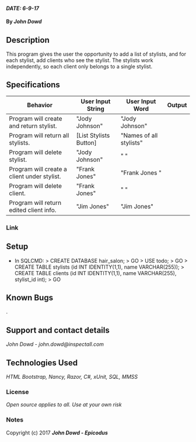 #### _DATE: 6-9-17_

#### By _**John Dowd**_

## Description

This program gives the user the opportunity to add a list of stylists, and for each stylist, add clients who see the stylist. The stylists work independently, so each client only belongs to a single stylist.


## Specifications
|Behavior| User Input String| User Input Word| Output |
|---|---|---|---|
|Program will create and return stylist. |"Jody Johnson"| "Jody Johnson"|
|Program will return all stylists. | [List Stylists Button] | "Names of all stylists"|
|Program will delete stylist. |"Jody Johnson"| " "|
|Program will create a client under stylist. |"Frank Jones"| "Frank Jones "|
|Program will delete client. |"Frank Jones"| " "|
|Program will return edited client info. |"Jim Jones"| "Jim Jones"|

### Link


## Setup

* In SQLCMD: > CREATE DATABASE hair_salon; > GO > USE todo; > GO > CREATE TABLE stylists (id INT IDENTITY(1,1), name VARCHAR(255)); > CREATE TABLE clients (id INT IDENTITY(1,1), name VARCHAR(255), stylist_id int); > GO


## Known Bugs
.

## Support and contact details

_John Dowd - john.dowd@inspectall.com_

## Technologies Used

_HTML Bootstrap, Nancy, Razor, C#, xUnit, SQL, MMSS_

### License

*Open source applies to all. Use at your own risk*

### Notes

Copyright (c) 2017 **_John Dowd - Epicodus_**
